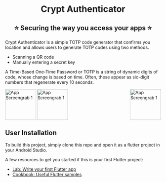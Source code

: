 <h1 align="center" style="border-bottom: none">
    <b>
        Crypt Authenticator<br>
    </b>
</h1>
<h2 align="center" style="border-bottom: none">
    ⭐️  Securing the way you access your apps  ⭐️ <br>
    </h2>



Crypt Authenticator is a simple TOTP code generator that confirms you location and allows users to generate TOTP codes using two methods. 

<ul>
    <li>Scanning a QR code</li>
    <li>Manually entering a secret key</li>
</ul>

A Time-Based One-Time Password or TOTP is a string of dynamic digits of code, whose change is based on time. Often, these appear as sic-digit numbers that regenerate every 10 seconds.

<div>
<img src="https://user-images.githubusercontent.com/14253061/194707488-db707011-974b-4783-b979-1ab84636de32.jpeg" alt="App Screengrab 1" width="100px" align="left" />
<img src="https://user-images.githubusercontent.com/14253061/194707488-db707011-974b-4783-b979-1ab84636de32.jpeg" alt="App Screengrab 1" width="100px" align="center" />
<img src="https://user-images.githubusercontent.com/14253061/194707488-db707011-974b-4783-b979-1ab84636de32.jpeg" alt="App Screengrab 1" width="100px" align="right"/>
</div>


## User Installation

To build this project, simply clone this repo and open it as a flutter project in your Android Studio.



A few resources to get you started if this is your first Flutter project:

- [Lab: Write your first Flutter app](https://docs.flutter.dev/get-started/codelab)
- [Cookbook: Useful Flutter samples](https://docs.flutter.dev/cookbook)


